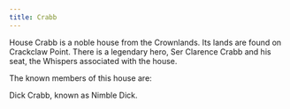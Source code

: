 ```yaml
---
title: Crabb
---
```


House Crabb is a noble house from the Crownlands. Its lands are found on Crackclaw Point. There is a legendary hero, Ser Clarence Crabb and his seat, the Whispers associated with the house.

The known members of this house are:

Dick Crabb, known as Nimble Dick.


